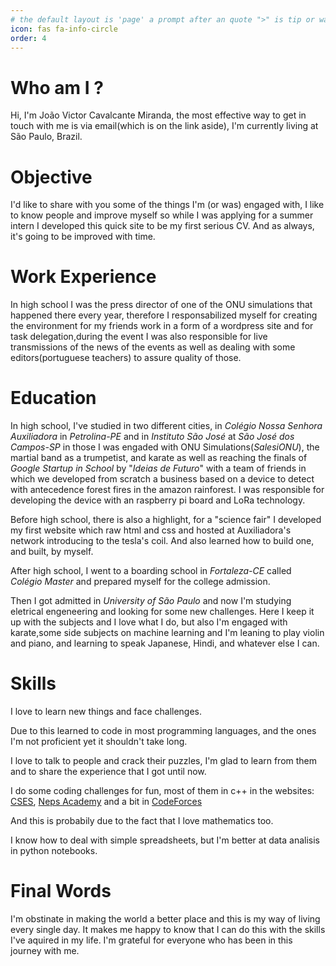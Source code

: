 ```yaml
---
# the default layout is 'page' a prompt after an quote ">" is tip or warning
icon: fas fa-info-circle
order: 4
---
```

# Who am I ?
Hi, I'm João Victor Cavalcante Miranda, the most effective way to get in touch with me is via email(which is on the link aside), I'm currently living at São Paulo, Brazil.

# Objective
I'd like to share with you some of the things I'm (or was) engaged with, I like to know people and improve myself so while I was applying for a summer intern I developed this quick site to be my first serious CV. And as always, it's going to be improved with time.

# Work Experience
In high school I was the press director of one of the ONU simulations that happened there every year, therefore I responsabilized myself for creating the environment for my friends work in a form of a wordpress site and for task delegation,during the event I was also responsible for live transmissions of the news of the events as well as dealing with some editors(portuguese teachers) to assure quality of those.

# Education

In high school, I've studied in two different cities, in _Colégio Nossa Senhora Auxiliadora_ in _Petrolina-PE_ and in _Instituto São José_ at _São José dos Campos-SP_ in those I was engaded with ONU Simulations(_SalesiONU_), the martial band as a trumpetist, and karate as well as reaching the finals of _Google Startup in School_ by "_Ideias de Futuro_" with a team of friends in which we developed from scratch a business based on a device to detect with antecedence forest fires in the amazon rainforest. I was responsible for developing the device with an raspberry pi board and LoRa technology.

Before high school, there is also a highlight, for a "science fair" I developed my first website which raw html and css and hosted at Auxiliadora's network introducing to the tesla's coil. And also learned how to build one, and built, by myself.

After high school, I went to a boarding school in _Fortaleza-CE_ called _Colégio Master_ and prepared myself for the college admission.

Then I got admitted in _University of São Paulo_ and now I'm studying eletrical engeneering and looking for some new challenges. Here I keep it up with the subjects and I love what I do, but also I'm engaged with karate,some side subjects on machine learning and I'm leaning to play violin and piano, and learning to speak Japanese, Hindi, and whatever else I can.

# Skills

I love to learn new things and face challenges.

Due to this learned to code in most programming languages, and the ones I'm not proficient yet it shouldn't take long.

I love to talk to people and crack their puzzles, I'm glad to learn from them and to share the experience that I got until now.

I do some coding challenges for fun, most of them in c++ in the websites: [CSES](https://cses.fi/problemset), [Neps Academy](https://neps.academy/) and a bit in [CodeForces](https://codeforces.com)

And this is probabily due to the fact that I love mathematics too.

I know how to deal with simple spreadsheets, but I'm better at data analisis in python notebooks.

# Final Words

I'm obstinate in making the world a better place and this is my way of living every single day. It makes me happy to know that I can do this with the skills I've aquired in my life.
I'm grateful for everyone who has been in this journey with me.
